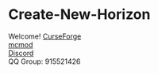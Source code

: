 # Create-New-Horizon
Welcome!
[CurseForge](https://www.curseforge.com/minecraft/modpacks/ctnh)  
[mcmod](https://www.mcmod.cn/modpack/897.html)  
[Discord](https://discord.com/invite/jQpvUDsVX8)  
QQ Group: 915521426  